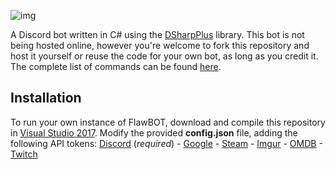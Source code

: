 ![img](https://i.imgur.com/YlbST5I.jpg)

A Discord bot written in C# using the [DSharpPlus](https://github.com/DSharpPlus/DSharpPlus) library. This bot is not being hosted online, however you're welcome to fork this repository and host it yourself or reuse the code for your own bot, as long as you credit it. The complete list of commands can be found [here](https://docs.google.com/spreadsheets/d/15c0Q7Cm07wBRNeSFwkagwDOe6zk9rVMvlM7H_Y7nGUs/edit?usp=sharing).

## Installation
To run your own instance of FlawBOT, download and compile this repository in [Visual Studio 2017](https://www.visualstudio.com/downloads/). Modify the provided **config.json** file, adding the following API tokens: [Discord](https://discordapp.com/developers/applications/me) (*required*) - [Google](https://console.cloud.google.com/projectselector/apis/credentials) - [Steam](https://steamcommunity.com/dev/apikey) - [Imgur](https://api.imgur.com/oauth2/addclient) - [OMDB](http://www.omdbapi.com/apikey.aspx) - [Twitch](https://dev.twitch.tv/dashboard/apps/create)